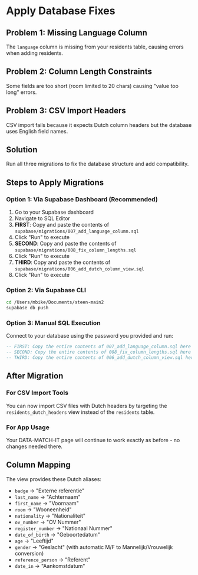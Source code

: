 # Apply Database Fixes

## Problem 1: Missing Language Column
The `language` column is missing from your residents table, causing errors when adding residents.

## Problem 2: Column Length Constraints  
Some fields are too short (room limited to 20 chars) causing "value too long" errors.

## Problem 3: CSV Import Headers  
CSV import fails because it expects Dutch column headers but the database uses English field names.

## Solution
Run all three migrations to fix the database structure and add compatibility.

## Steps to Apply Migrations

### Option 1: Via Supabase Dashboard (Recommended)
1. Go to your Supabase dashboard
2. Navigate to SQL Editor
3. **FIRST**: Copy and paste the contents of `supabase/migrations/007_add_language_column.sql`
4. Click "Run" to execute
5. **SECOND**: Copy and paste the contents of `supabase/migrations/008_fix_column_lengths.sql`
6. Click "Run" to execute
7. **THIRD**: Copy and paste the contents of `supabase/migrations/006_add_dutch_column_view.sql`  
8. Click "Run" to execute

### Option 2: Via Supabase CLI
```bash
cd /Users/mbike/Documents/steen-main2
supabase db push
```

### Option 3: Manual SQL Execution
Connect to your database using the password you provided and run:
```sql
-- FIRST: Copy the entire contents of 007_add_language_column.sql here
-- SECOND: Copy the entire contents of 008_fix_column_lengths.sql here  
-- THIRD: Copy the entire contents of 006_add_dutch_column_view.sql here
```

## After Migration

### For CSV Import Tools
You can now import CSV files with Dutch headers by targeting the `residents_dutch_headers` view instead of the `residents` table.

### For App Usage
Your DATA-MATCH-IT page will continue to work exactly as before - no changes needed there.

## Column Mapping
The view provides these Dutch aliases:
- `badge` → "Externe referentie" 
- `last_name` → "Achternaam"
- `first_name` → "Voornaam"
- `room` → "Wooneenheid" 
- `nationality` → "Nationaliteit"
- `ov_number` → "OV Nummer"
- `register_number` → "Nationaal Nummer"
- `date_of_birth` → "Geboortedatum"
- `age` → "Leeftijd"
- `gender` → "Geslacht" (with automatic M/F to Mannelijk/Vrouwelijk conversion)
- `reference_person` → "Referent"
- `date_in` → "Aankomstdatum"
